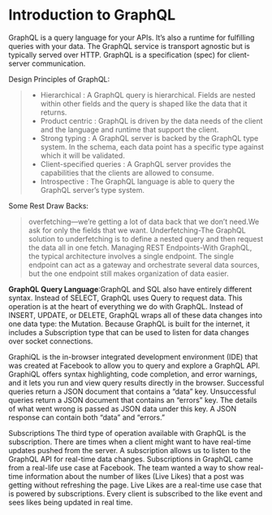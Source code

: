 <h1 id="header-1">Introduction to GraphQL</h1>

GraphQL is a query language for your APIs. It’s also a runtime for fulfilling queries with your data. The GraphQL service is transport agnostic but is typically served over HTTP.
GraphQL is a specification (spec) for client-server communication.

Design Principles of GraphQL:
<blockquote>
  <ul>
   <li>Hierarchical : A GraphQL query is hierarchical. Fields are nested within other fields and the query is shaped like the data that it returns.</li>
   <li>Product centric : GraphQL is driven by the data needs of the client and the language and runtime that support the client.</li>
   <li>Strong typing : A GraphQL server is backed by the GraphQL type system. In the schema, each data point has a specific type against which it will be validated.</li>
   <li>Client-specified queries : A GraphQL server provides the capabilities that the clients are allowed to consume.</li>
   <li>Introspective : The GraphQL language is able to query the GraphQL server’s type system.</li>
  </ul>  
</blockquote>

Some Rest Draw Backs:
<blockquote>
  overfetching—we’re getting a lot of data back that we don’t need.We ask for only the fields that we want.
  Underfetching-The GraphQL solution to underfetching is to define a nested query and then request the data all in one fetch.
  Managing REST Endpoints-With GraphQL, the typical architecture involves a single endpoint. The single endpoint can act as a gateway and orchestrate several data sources, but  the one endpoint still makes organization of data easier.
</blockquote>

**GraphQL Query Language**:GraphQL and SQL also have entirely different syntax. Instead of SELECT, GraphQL uses Query to request data. This operation is at the heart of everything we do with GraphQL. Instead of INSERT, UPDATE, or DELETE, GraphQL wraps all of these data changes into one data type: the Mutation. Because GraphQL is built for the internet, it includes a Subscription type that can be used to listen for data changes over socket connections.

GraphiQL is the in-browser integrated development environment (IDE) that was created at Facebook to allow you to query and explore a GraphQL API. GraphiQL offers syntax highlighting, code completion, and error warnings, and it lets you run and view query results directly in the browser. 
Successful queries return a JSON document that contains a “data” key. Unsuccessful queries return a JSON document that contains an “errors” key. The details of what went wrong is passed as JSON data under this key. A JSON response can contain both “data” and “errors.”

Subscriptions
The third type of operation available with GraphQL is the subscription. There are times when a client might want to have real-time updates pushed from the server. A subscription allows us to listen to the GraphQL API for real-time data changes.
Subscriptions in GraphQL came from a real-life use case at Facebook. The team wanted a way to show real-time information about the number of likes (Live Likes) that a post was getting without refreshing the page. Live Likes are a real-time use case that is powered by subscriptions. Every client is subscribed to the like event and sees likes being updated in real time.
